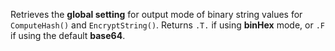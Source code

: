 ﻿Retrieves the **global setting** for output mode of binary string values  for `ComputeHash()` and `EncryptString()`. Returns `.T.` if using **binHex** mode, or `.F` if using the default **base64**.